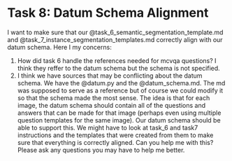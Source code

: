 # Task 8: Datum Schema Alignment
I want to make sure that our @task_6_semantic_segmentation_template.md  and @task_7_instance_segmentation_templates.md  correctly align with our datum schema. Here I my concerns: 

1. How did task 6 handle the references needed for mcvqa questions? I think they reffer to the datum schema but the schema is not specified. 
2. I think we have sources that may be conflicting about the datum schema. We have the @datum.py and the @datum_schema.md. The md was supposed to serve as a reference but of course we could modify it so that the schema made the most sense. The idea is that for each image, the datum schema should contain all of the questions and answers that can be made for that image (perhaps even using multiple question templates for the same image). Our datum schema should be able to support this. 
We might have to look at task_6 and task7 instructions and the templates that were created from them to make sure that everything is correctly aligned. Can you help me with this? Please ask any questions you may have to help me better. 